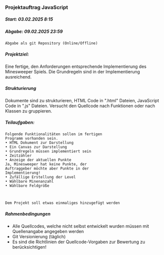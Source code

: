 ### Projektauftrag JavaScript

##### Start: 03.02.2025 8:15
##### Abgabe: 09.02.2025 23:59
`Abgabe als git Repository (Online/Offline)`

##### Projektziel:
Eine fertige, den Anforderungen entsprechende
Implementierung des Minesweeper Spiels. Die
Grundregeln sind in der Implementierung
ausreichend.

##### Strukturierung
Dokumente sind zu strukturieren, HTML
Code in ".html" Dateien, JavaScript Code in ".js"
Dateien. Versucht den Quellcode nach Funktionen
oder nach Klassen zu gruppieren.

##### Teilaufgaben:

```
Folgende Funktionalitäten sollen im fertigen
Programm vorhanden sein.
• HTML Dokument zur Darstellung
• Ein Canvas zur Darstellung
• Grundregeln müssen implementiert sein
• Zeitzähler
• Anzeige der aktuellen Punkte
Ja, Minesweeper hat keine Punkte, der
Auftraggeber möchte aber Punkte in der
Implementierung!
• Zufällige Erstellung der Level
• Wählbare Minenanzahl
• Wählbare Feldgröße



Dem Projekt soll etwas einmaliges hinzugefügt werden
```

##### Rahmenbedingungen
- Alle Quellcodes, welche nicht selbst entwickelt wurden müssen mit Quellenangabe 
angegeben werden
- Git Versionierung (täglich)
- Es sind die Richtlinien der Quellcode-Vorgaben zur Bewertung zu berücksichtigen!

